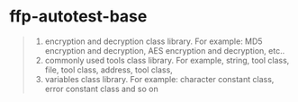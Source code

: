 # ffp-autotest-base
> 1. encryption and decryption class library. For example: MD5 encryption and decryption, AES encryption and decryption, etc.. <br>
> 2. commonly used tools class library. For example, string, tool class, file, tool class, address, tool class, <br>
> 3. variables class library. For example: character constant class, error constant class and so on <br>